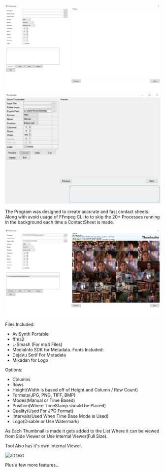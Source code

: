 ![alt text](https://raw.githubusercontent.com/Revan654/Thumbnailer/master/Docs/Screenshots/WPF.png "Main UI WPF Edition")
![alt text](https://raw.githubusercontent.com/Revan654/Thumbnailer/master/Docs/Screenshots/MainUI.png "Main UI WinForm Edition")

The Program was designed to create accurate and fast contact sheets. Along with avoid usage of FFmpeg CLI to to skip the 20+ Processes running in the background each time a ContactSheet is made.

![alt text](https://raw.githubusercontent.com/Revan654/Thumbnailer/master/Docs/Screenshots/WPFPreview.png "ListBox UI")

Files Included: 
- AviSynth Portable
- ffms2
- L-Smash (For mp4 Files)
- MediaInfo SDK for Metadata.
Fonts Included:
- DejaVu Serif For Metadata
- Mikadan for Logo

Options:
- Columns
- Rows
- Height(Width is based off of Height and Column / Row Count)
- Formats(JPG, PNG, TIFF, BMP)
- Modes(Manual or Time Based)
- Position(Where TimeStamp should be Placed)
- Quality(Used For JPG Format)
- Intervals(Used When Time Base Mode is Used)
- Logo(Disable or Use Watermark)

As Each Thumbnail is made it gets added to the List Where it can be viewed from Side Viewer or Use internal Viewer(Full Size).

Tool Also has it's own internal Viewer.

![alt text](https://raw.githubusercontent.com/Revan654/Thumbnailer/master/Docs/Screenshots/ThumbnailViewer.png "UI Viewer")

Plus a few more features...
